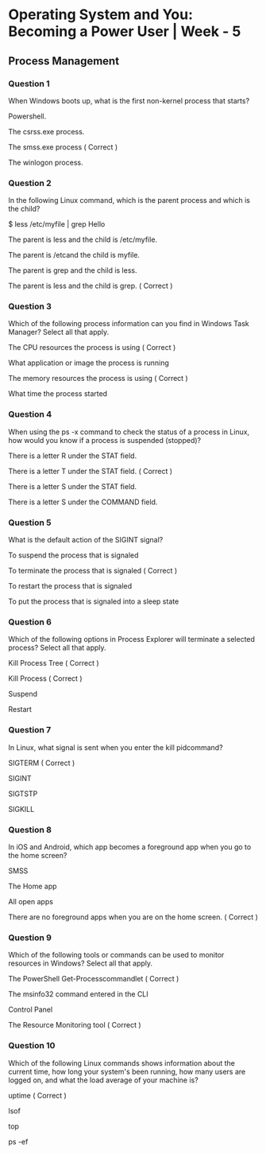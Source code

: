 # Operating System and You: Becoming a Power User | Week - 5

## Process Management

### Question 1

When Windows boots up, what is the first non-kernel process that starts?

Powershell.

The csrss.exe process.

The smss.exe process ( Correct )

The winlogon process.


### Question 2

In the following Linux command, which is the parent process and which is the child? 

$ less /etc/myfile | grep Hello

The parent is less and the child is /etc/myfile.

The parent is /etcand the child is myfile. 

The parent is grep and the child is less.

The parent is less and the child is grep. ( Correct )


### Question 3

Which of the following process information can you find in Windows Task Manager? Select all that apply.

The CPU resources the process is using ( Correct )

What application or image the process is running

The memory resources the process is using ( Correct )

What time the process started


### Question 4

When using the ps -x command to check the status of a process in Linux, how would you know if a process is suspended (stopped)?

There is a letter R under the STAT field.

There is a letter T under the STAT field. ( Correct )

There is a letter S under the STAT field. 

There is a letter S under the COMMAND field.


### Question 5

What is the default action of the SIGINT signal?

To suspend the process that is signaled

To terminate the process that is signaled ( Correct )

To restart the process that is signaled

To put the process that is signaled into a sleep state


### Question 6

Which of the following options in Process Explorer will terminate a selected process? Select all that apply.

Kill Process Tree ( Correct )

Kill Process ( Correct )

Suspend

Restart


### Question 7

In Linux, what signal is sent when you enter the kill pidcommand?

SIGTERM  ( Correct )

SIGINT 

SIGTSTP 

SIGKILL 


### Question 8

In iOS and Android, which app becomes a foreground app when you go to the home screen?

SMSS

The Home app

All open apps

There are no foreground apps when you are on the home screen. ( Correct )


### Question 9

Which of the following tools or commands can be used to monitor resources in Windows? Select all that apply.

The PowerShell Get-Processcommandlet ( Correct )

The msinfo32 command entered in the CLI

Control Panel

The Resource Monitoring tool ( Correct )


### Question 10

Which of the following Linux commands shows information about the current time, how long your system's been running, how many users are logged on, and what the load average of your machine is?

uptime ( Correct )

lsof

top

ps -ef
